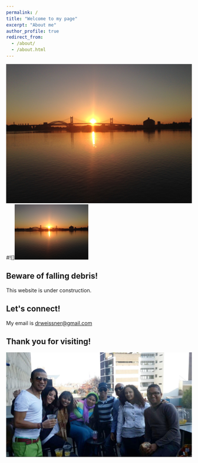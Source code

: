 ```yaml
---
permalink: /
title: "Welcome to my page"
excerpt: "About me"
author_profile: true
redirect_from: 
  - /about/
  - /about.html
---
```



![](/images/sunset.JPG)
#![]<img src="/images/sunset.JPG" width="200">

Beware of falling debris!  
------
This website is under construction. 



Let's connect!
------
My email is [drweissner@gmail.com](mailto:drweissner@gmail.com)



Thank you for visiting!
------
![](/images/Family.jpg)

